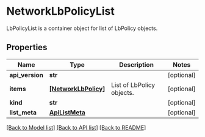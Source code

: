 # NetworkLbPolicyList

LbPolicyList is a container object for list of LbPolicy objects.
## Properties
Name | Type | Description | Notes
------------ | ------------- | ------------- | -------------
**api_version** | **str** |  | [optional] 
**items** | [**[NetworkLbPolicy]**](NetworkLbPolicy.md) | List of LbPolicy objects. | [optional] 
**kind** | **str** |  | [optional] 
**list_meta** | [**ApiListMeta**](ApiListMeta.md) |  | [optional] 

[[Back to Model list]](../README.md#documentation-for-models) [[Back to API list]](../README.md#documentation-for-api-endpoints) [[Back to README]](../README.md)


